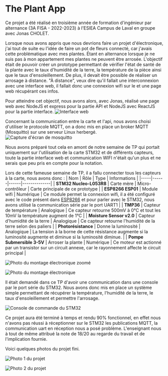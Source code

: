 # The Plant App
Ce projet a été réalisé en troisième année de formation d'ingénieur par alternance (3A FISA - 2022-2023) à l'ESIEA Campus de Laval en groupe avec Jonas CHOLET.

Lorsque nous avons appris que nous devrions faire un projet d'électronique, j'ai tout de suite eu l'idée de faire un pot de fleurs connecté, car j'avais cette problématique avec mes plantes. Étant en alternance lorsque je ne suis pas à mon appartement mes plantes ne peuvent être arrosée.
L'objectif était de pouvoir créer un prototype permettant de vérifier l'état de santé de la plante avec le taux d'humidité de la terre, la température de la pièce ainsi que le taux d'ensoleillement. De plus, il devait être possible de réaliser un arrosage à distance. "À distance", veux dire qu'il fallait une interconnexion avec une interface web, il fallait donc une connexion wifi sur le et une page web récupérant ces infos.

Pour atteindre cet objectif, nous avons alors, avec Jonas, réalisé une page web avec NodeJS et express pour la partie API et NodeJS avec ReactJS pour la partie interface.
![Interface web](.assets/img/IMG_4795.JPEG)

Concernant la communication entre la carte et l'api, nous avons choisi d'utiliser le protocole MQTT, on a donc mis en place un broker MQTT (Mosquitto) sur une serveur Linux herbergé.
![Capture d'écran de mosquitto](.assets/img/Mosquitto.png)

Nous avons préparé tout cela en amont de notre semaine de TP qui portait uniquement sur l'utilisation de la carte STM32 et de différents capteurs, toute la partie interface web et communication WIFI n'était qu'un plus et ne serais que peu pris en compte pour la notation.

Lors de cette fameuse semaine de TP, il a fallu connecter tous les capteurs à la carte, nous avons donc :
| Nom | Rôle | Type | Informations |
|-----|------|------|--------------|
| **STM32 Nucleo-L053R8** | Carte mère | Micro-contrôleur | Carte principale de ce prototype |
| **ESP8266 ESP01** | Module wifi | Numérique | Ce module permet la connexion wifi, il a été configuré avec le code présent dans [ESP8266](ESP8266/) et pour parler avec le STM32, nous avons utilisé la communication série par le port UART1 |
| **TMP36** | Capteur de température | Analogique | Ce capteur retourne 500mV à 0°C et tout les 10mV la température augment de 1°C |
| **Moisture Sensor v2.0** | Capteur d'humidité de la terre | Analogique | Ce capteur retourne l'humidité de la terre selon des paliers |
| **Photorésistance** | Donne la luminosité | Analogique | La tension à la borne de cette résistance augmente si la luminosité augmente et diminue si la luminosité diminue. |
| **Pompe Submersible 3-5V** | Arroser la plante | Numérique | Ce moteur est actionné par un transistor sur un circuit annexe, car le rayonnement affecte le circuit principal |

![Photo du montage électronique zoomé](.assets/img/IMG_4789-2.jpeg)

![Photo du montage électronique](.assets/img/IMG_4789.JPEG)

Il était demandé dans ce TP d'avoir une communication dans une console par le port série du STM32. Nous avons donc mis en place un système simple permettant de récupérer la température, l'humidité de la terre, le taux d'ensoleillement et permettre l'arrosage.

![Console de commande du STM32](.assets/img/IMG_4796.JPEG)

Ce projet aura été terminé à temps et rendu 90% fonctionnel, en effet nous n'avons pas réussi à réceptionner sur le STM32 les publications MQTT, la communication uart en réception nous a posé problème.
L'enseignant nous à tout de même attribué la note de 18/20 au regarde du travail et de l'implication fournie.

Voici quelques photos du projet fini.

![Photo 1 du projet](.assets/img/IMG_4793.JPEG)

![Photo 2 du projet](.assets/img/IMG_4798.JPEG)
